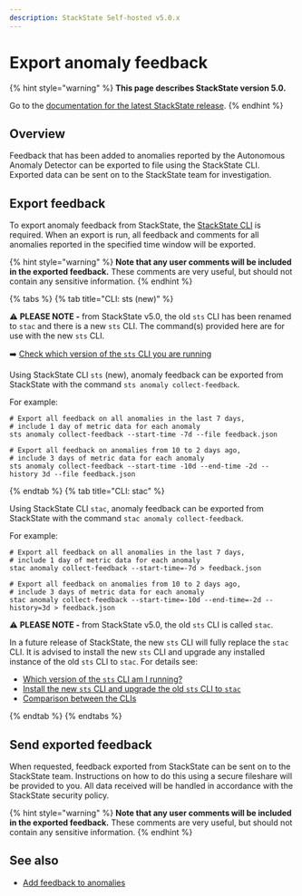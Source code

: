 ```yaml
---
description: StackState Self-hosted v5.0.x
---
```


# Export anomaly feedback

{% hint style="warning" %}
**This page describes StackState version 5.0.**

Go to the [documentation for the latest StackState release](https://docs.stackstate.com/configure/anomaly-detection/export-anomaly-feedback).
{% endhint %}

## Overview

Feedback that has been added to anomalies reported by the Autonomous Anomaly Detector can be exported to file using the StackState CLI. Exported data can be sent on to the StackState team for investigation.

## Export feedback

To export anomaly feedback from StackState, the [StackState CLI](/setup/cli/README.md) is required. When an export is run, all feedback and comments for all anomalies reported in the specified time window will be exported.

{% hint style="warning" %}
**Note that any user comments will be included in the exported feedback.** These comments are very useful, but should not contain any sensitive information.
{% endhint %}

{% tabs %}
{% tab title="CLI: sts (new)" %}

⚠️ **PLEASE NOTE -** from StackState v5.0, the old `sts` CLI has been renamed to `stac` and there is a new `sts` CLI. The command(s) provided here are for use with the new `sts` CLI.

➡️ [Check which version of the `sts` CLI you are running](/setup/cli/cli-comparison.md#which-version-of-the-cli-am-i-running)

Using StackState CLI `sts` (new), anomaly feedback can be exported from StackState with the command `sts anomaly collect-feedback`. 

For example:

```commandline
# Export all feedback on all anomalies in the last 7 days,
# include 1 day of metric data for each anomaly
sts anomaly collect-feedback --start-time -7d --file feedback.json

# Export all feedback on anomalies from 10 to 2 days ago,
# include 3 days of metric data for each anomaly
sts anomaly collect-feedback --start-time -10d --end-time -2d --history 3d --file feedback.json
```
{% endtab %}
{% tab title="CLI: stac" %}

Using StackState CLI `stac`, anomaly feedback can be exported from StackState with the command `stac anomaly collect-feedback`. 

For example:

```commandline
# Export all feedback on all anomalies in the last 7 days,
# include 1 day of metric data for each anomaly
stac anomaly collect-feedback --start-time=-7d > feedback.json

# Export all feedback on anomalies from 10 to 2 days ago,
# include 3 days of metric data for each anomaly
stac anomaly collect-feedback --start-time=-10d --end-time=-2d --history=3d > feedback.json
```

⚠️ **PLEASE NOTE -** from StackState v5.0, the old `sts` CLI is called `stac`.

In a future release of StackState, the new `sts` CLI will fully replace the `stac` CLI. It is advised to install the new `sts` CLI and upgrade any installed instance of the old `sts` CLI to `stac`. For details see:

* [Which version of the `sts` CLI am I running?](/setup/cli/cli-comparison.md#which-version-of-the-cli-am-i-running "StackState Self-Hosted only")
* [Install the new `sts` CLI and upgrade the old `sts` CLI to `stac`](/setup/cli/cli-sts.md#install-the-new-sts-cli "StackState Self-Hosted only")
* [Comparison between the CLIs](/setup/cli/cli-comparison.md "StackState Self-Hosted only")

{% endtab %}
{% endtabs %}

## Send exported feedback

When requested, feedback exported from StackState can be sent on to the StackState team. Instructions on how to do this using a secure fileshare will be provided to you. All data received will be handled in accordance with the StackState security policy.

{% hint style="warning" %}
**Note that any user comments will be included in the exported feedback.** These comments are very useful, but should not contain any sensitive information.
{% endhint %}

## See also

* [Add feedback to anomalies](/stackpacks/add-ons/aad.md#anomaly-feedback)

